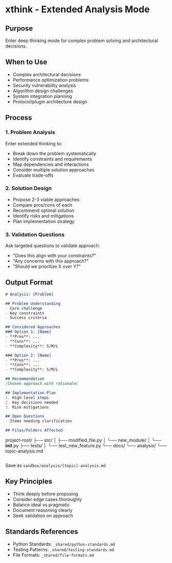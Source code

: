 # xthink - Extended Analysis Mode

## Purpose
Enter deep thinking mode for complex problem solving and architectural decisions.

## When to Use
- Complex architectural decisions
- Performance optimization problems
- Security vulnerability analysis
- Algorithm design challenges
- System integration planning
- Protocol/plugin architecture design

## Process

### 1. Problem Analysis
Enter extended thinking to:
- Break down the problem systematically
- Identify constraints and requirements
- Map dependencies and interactions
- Consider multiple solution approaches
- Evaluate trade-offs

### 2. Solution Design
- Propose 2-3 viable approaches
- Compare pros/cons of each
- Recommend optimal solution
- Identify risks and mitigations
- Plan implementation strategy

### 3. Validation Questions
Ask targeted questions to validate approach:
- "Does this align with your constraints?"
- "Any concerns with this approach?"
- "Should we prioritize X over Y?"

## Output Format
```markdown
# Analysis: [Problem]

## Problem Understanding
- Core challenge
- Key constraints
- Success criteria

## Considered Approaches
### Option 1: [Name]
- **Pros**: ...
- **Cons**: ...
- **Complexity**: S/M/L

### Option 2: [Name]
- **Pros**: ...
- **Cons**: ...
- **Complexity**: S/M/L

## Recommendation
[Chosen approach with rationale]

## Implementation Plan
1. High-level steps
2. Key decisions needed
3. Risk mitigations

## Open Questions
- Items needing clarification

## Files/Folders Affected
```
project-root/
├── src/
│   ├── modified_file.py
│   └── new_module/
│       └── __init__.py
├── tests/
│   └── test_new_feature.py
└── docs/
    └── analysis/
        └── topic-analysis.md
```
```

Save as `sandbox/analysis/[topic]-analysis.md`

## Key Principles
- Think deeply before proposing
- Consider edge cases thoroughly
- Balance ideal vs pragmatic
- Document reasoning clearly
- Seek validation on approach

## Standards References
- Python Standards: `_shared/python-standards.md`
- Testing Patterns: `_shared/testing-standards.md`
- File Formats: `_shared/file-formats.md`